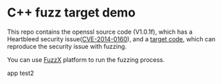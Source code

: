 # C++ fuzz target demo

This repo contains the openssl source code (V1.0.1f), which has a Heartbleed security issue([CVE-2014-0160](https://cve.mitre.org/cgi-bin/cvename.cgi?name=CVE-2014-0160)), and a [target code](./target.cc), which can reproduce the security issue with fuzzing. 

You can use [FuzzX](https://guardstrikelab.gitbook.io/fuzzx/) platform to run the fuzzing process.

app test2
